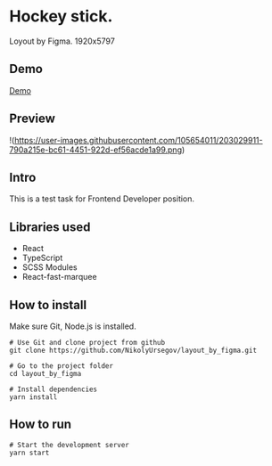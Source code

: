 # Hockey stick.

Loyout by Figma. 1920x5797

## Demo

[Demo](https://layout-by-figma.vercel.app/)

## Preview
!(https://user-images.githubusercontent.com/105654011/203029911-790a215e-bc61-4451-922d-ef56acde1a99.png)


## Intro

This is a test task for Frontend Developer position. 

## Libraries used

<ul>
  <li>React</li>
  <li>TypeScript</li>
  <li>SCSS Modules</li>
  <li>React-fast-marquee</li>
</ul>

## How to install
Make sure Git, Node.js is installed.

    # Use Git and clone project from github
    git clone https://github.com/NikolyUrsegov/layout_by_figma.git
    
    # Go to the project folder
    cd layout_by_figma
    
    # Install dependencies
    yarn install
    
## How to run

    # Start the development server
    yarn start

